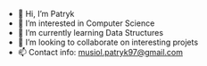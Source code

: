 - 👋 Hi, I’m Patryk
- 👀 I’m interested in Computer Science
- 🌱 I’m currently learning Data Structures
- 💞️ I’m looking to collaborate on interesting projets
- 📫 Contact info: musiol.patryk97@gmail.com

<!---
patrmus054/patrmus054 is a ✨ special ✨ repository because its `README.md` (this file) appears on your GitHub profile.
You can click the Preview link to take a look at your changes.
--->
